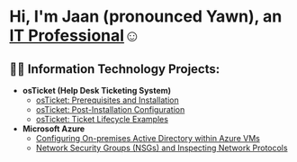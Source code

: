 <h1>Hi, I'm Jaan (pronounced Yawn), an <a href="https://linkedin.com/in/jaannarvanen">IT Professional</a>☺</h1>

<h2>👨‍💻 Information Technology Projects:</h2>

- <b>osTicket (Help Desk Ticketing System)</b>
  - [osTicket: Prerequisites and Installation](https://github.com/jnarvanen/osticket-prereqs)
  - [osTicket: Post-Installation Configuration](https://github.com/jnarvanen/post-install-config)
  - [osTicket: Ticket Lifecycle Examples](https://github.com/jnarvanen/ticket-lifecycle)
- <b>Microsoft Azure</b>
  - [Configuring On-premises Active Directory within Azure VMs](https://github.com/jnarvanen/configure-ad)
  - [Network Security Groups (NSGs) and Inspecting Network Protocols](https://github.com/jnarvanen/azure-network-protocols)

